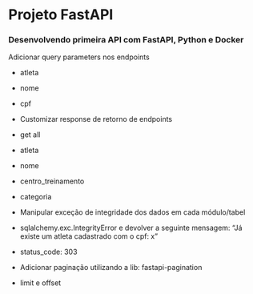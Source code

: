 
# Projeto FastAPI
### Desenvolvendo primeira API com FastAPI, Python e Docker

 Adicionar query parameters nos endpoints

 - atleta
 - nome
 - cpf

- Customizar response de retorno de endpoints
- get all
- atleta
- nome
- centro_treinamento
 - categoria
- Manipular exceção de integridade dos dados em cada módulo/tabel

- sqlalchemy.exc.IntegrityError e devolver a seguinte mensagem: “Já existe um atleta cadastrado com o cpf: x”

- status_code: 303

- Adicionar paginação utilizando a lib: fastapi-pagination
- limit e offset
